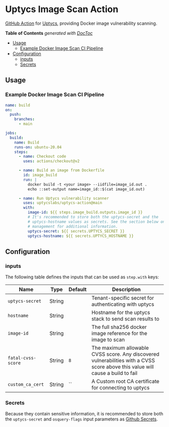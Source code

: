 # Uptycs Image Scan Action

[GitHub Action](https://github.com/features/actions) for [Uptycs](https://github.com/uptycslabs/uptycs-action), providing Docker image vulnerability scanning.

<!-- START doctoc generated TOC please keep comment here to allow auto update -->
<!-- DON'T EDIT THIS SECTION, INSTEAD RE-RUN doctoc TO UPDATE -->
**Table of Contents**  *generated with [DocToc](https://github.com/thlorenz/doctoc)*

- [Usage](#usage)
  - [Example Docker Image Scan CI Pipeline](#example-docker-image-scan-ci-pipeline)
- [Configuration](#configuration)
  - [inputs](#inputs)
  - [Secrets](#secrets)

<!-- END doctoc generated TOC please keep comment here to allow auto update -->

## Usage

### Example Docker Image Scan CI Pipeline

```yaml
name: build
on:
  push:
    branches:
      - main

jobs:
  build:
    name: Build
    runs-on: ubuntu-20.04
    steps:
      - name: Checkout code
        uses: actions/checkout@v2

      - name: Build an image from Dockerfile
        id: image_build
        run: |
          docker build -t <your image> --iidfile=image_id.out .
          echo ::set-output name=image_id::$(cat image_id.out)

      - name: Run Uptycs vulnerability scanner
        uses: uptycslabs/uptycs-action@main
        with:
          image-id: ${{ steps.image_build.outputs.image_id }}
          # It's recommended to store both the uptycs-secret and the
          # uptycs-hostname values as secrets. See the section below on secrets
          # management for additional information.
          uptycs-secret: ${{ secrets.UPTYCS_SECRET }}
          uptycs-hostname: ${{ secrets.UPTYCS_HOSTNAME }}
```

## Configuration

### inputs

The following table defines the inputs that can be used as `step.with` keys:

| Name               | Type    | Default                            | Description                                                                           |
|--------------------|---------|------------------------------------|---------------------------------------------------------------------------------------|
| `uptycs-secret`    | String  |                                    | Tenant-specific secret for authenticating with uptycs                                 |
| `hostname`  | String  |                                    | Hostname for the uptycs stack to send scan results to
| `image-id`         | String  |                                    | The full sha256 docker image reference for the image to scan                          |
| `fatal-cvss-score` | String  | `8`                                | The maximum allowable CVSS score. Any discovered vulnerabilities with a CVSS score above this value will cause a build to fail |
| `custom_ca_cert` | String  | ``                                | A Custom root CA certificate for connecting to uptycs |

### Secrets

Because they contain sensitive information, it is recommended to store both the `uptycs-secret` and `osquery-flags` input parameters as [Github Secrets](https://docs.github.com/en/actions/security-guides/encrypted-secrets).
